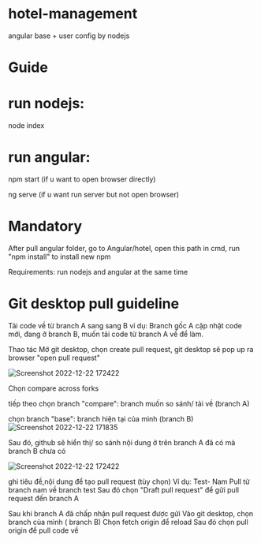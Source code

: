 # hotel-management
angular base + user config by nodejs

# Guide #
run nodejs:
=============
node index

run angular: 
=============
npm start (if u want to open browser directly)

ng serve (if u want run server but not open browser)
             
# Mandatory #
After pull angular folder, go to Angular/hotel, open this path in cmd, run "npm install" to install new npm

Requirements: run nodejs and angular at the same time

# Git desktop pull guideline #
Tải code về từ branch A sang sang B
ví dụ: 
Branch gốc A cập nhật code mới, đang ở branch B, muốn tải code từ branch A về để làm.

Thao tác
Mở git desktop, chọn create pull request, git desktop sẽ pop up ra browser "open pull request" 


![Screenshot 2022-12-22 172422](https://user-images.githubusercontent.com/75104291/209114303-7f4c5108-eac3-4900-90bd-b840c74aa879.jpg)



Chọn compare across forks

tiếp theo chọn branch "compare": branch muốn so sánh/ tải về (branch A)

chọn branch "base": branch hiện tại của mình (branch B)![Screenshot 2022-12-22 171835](https://user-images.githubusercontent.com/75104291/209113730-ac6bbfcd-ce59-49f1-b86c-d1d2a05eb73c.jpg)

Sau đó, github sẽ hiển thị/ so sánh nội dung ở trên branch A đã có mà branch B chưa có


![Screenshot 2022-12-22 172422](https://user-images.githubusercontent.com/75104291/209114550-e32d8a02-14ac-4e06-a4a8-b473d4a89fb5.jpg)

ghi tiêu đề,nội dung để tạo pull request (tùy chọn)
Ví dụ: 
Test- Nam
Pull từ branch nam về branch test
Sau đó chọn "Draft pull request" để gửi pull request đến branch A


Sau khi branch A đã chấp nhận pull request được gửi
Vào git desktop, chọn branch của mình ( branch B)
Chọn fetch origin để reload
Sau đó chọn pull origin để pull code về




